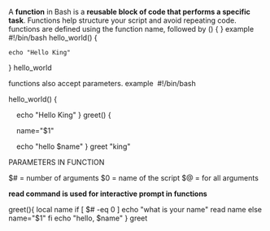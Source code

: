 A **function** in Bash is a **reusable block of code that performs a specific task**. Functions help structure your script and avoid repeating code.
functions are defined using the function name, followed by () {
}
example
 #!/bin/bash
hello_world() {

	echo "Hello King"
}
 hello_world 


functions also accept parameters. example 
 #!/bin/bash

hello_world() {

    echo "Hello King"
}
greet() {

    name="$1"

    echo "hello $name"
}
greet "king"


PARAMETERS IN FUNCTION 

$# = number of arguments
$0 = name of the script 
$@ = for all arguments 

**read command is used for interactive prompt in functions** 

greet(){
local name
if [ $# -eq 0 ]
echo "what is your name"
read name 
else 
name="$1"
fi
echo "hello, $name"
}
greet


